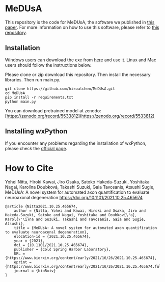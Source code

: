 # MeDUsA

This repository is the code for MeDUsA, the software we published in [this paper](https://www.biorxiv.org/content/10.1101/2021.10.25.465674).
For more information on how to use this software, please refer to [this repository](https://github.com/SugieLab/MeDUsA).

## Installation
Windows users can download the exe from [here](https://zenodo.org/record/5548542) and use it.
Linux and Mac users should follow the instructions below.

Please clone or zip download this repository.
Then install the necessary libraries.
Then run main.py.
```angular2
git clone https://github.com/hiroalchem/MeDUsA.git
cd MeDUsA
pip install -r requirements.txt
python main.py
```
You can download pretrained model at zenodo: [https://zenodo.org/record/5533812](https://zenodo.org/record/5533812)

## Installing wxPython
If you encounter any problems regarding the installation of wxPython, please check the [official page](https://wxpython.org/pages/downloads/index.html).

# How to Cite <br>
Yohei Nitta, Hiroki Kawai, Jiro Osaka, Satoko Hakeda-Suzuki, Yoshitaka Nagai, Karolína Doubková, Takashi Suzuki, Gaia Tavosanis, Atsushi Sugie, MeDUsA: A novel system for automated axon quantification to evaluate neuroaxonal degeneration
<a href="https://doi.org/10.1101/2021.10.25.465674">https://doi.org/10.1101/2021.10.25.465674</a>


```
@article {Nitta2021.10.25.465674,
	author = {Nitta, Yohei and Kawai, Hiroki and Osaka, Jiro and Hakeda-Suzuki, Satoko and Nagai, Yoshitaka and Doubkov{\'a}, Karol{\'\i}na and Suzuki, Takashi and Tavosanis, Gaia and Sugie, Atsushi},
	title = {MeDUsA: A novel system for automated axon quantification to evaluate neuroaxonal degeneration},
	elocation-id = {2021.10.25.465674},
	year = {2021},
	doi = {10.1101/2021.10.25.465674},
	publisher = {Cold Spring Harbor Laboratory},
	URL = {https://www.biorxiv.org/content/early/2021/10/26/2021.10.25.465674},
	eprint = {https://www.biorxiv.org/content/early/2021/10/26/2021.10.25.465674.full.pdf},
	journal = {bioRxiv}
}
```